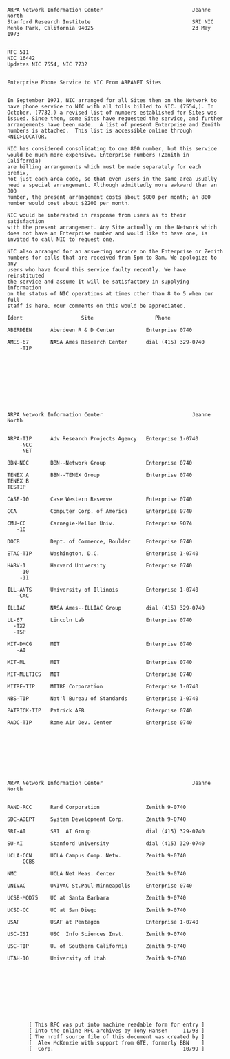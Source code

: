     ARPA Network Information Center                             Jeanne North
    Stanford Research Institute                                 SRI NIC
    Menlo Park, California 94025                                23 May 1973


    RFC 511
    NIC 16442
    Updates NIC 7554, NIC 7732


    Enterprise Phone Service to NIC From ARPANET Sites


    In September 1971, NIC arranged for all Sites then on the Network to
    have phone service to NIC with all tolls billed to NIC. (7554,). In
    October, (7732,) a revised list of numbers established for Sites was
    issued. Since then, some Sites have requested the service, and further
    arrangements have been made.  A list of present Enterprise and Zenith
    numbers is attached.  This list is accessible online through
    <NIC>LOCATOR.

    NIC has considered consolidating to one 800 number, but this service
    would be much more expensive. Enterprise numbers (Zenith in California)
    are billing arrangements which must be made separately for each prefix,
    not just each area code, so that even users in the same area usually
    need a special arrangement. Although admittedly more awkward than an 800
    number, the present arrangement costs about $800 per month; an 800
    number would cost about $2200 per month.

    NIC would be interested in response from users as to their satisfaction
    with the present arrangement. Any Site actually on the Network which
    does not have an Enterprise number and would like to have one, is
    invited to call NIC to request one.

    NIC also arranged for an answering service on the Enterprise or Zenith
    numbers for calls that are received from 5pm to 8am. We apologize to any
    users who have found this service faulty recently. We have reinstituted
    the service and assume it will be satisfactory in supplying information
    on the status of NIC operations at times other than 8 to 5 when our full
    staff is here. Your comments on this would be appreciated.

    Ident                   Site                    Phone

    ABERDEEN      Aberdeen R & D Center          Enterprise 0740

    AMES-67       NASA Ames Research Center      dial (415) 329-0740
        -TIP










    ARPA Network Information Center                             Jeanne North


    ARPA-TIP      Adv Research Projects Agency   Enterprise 1-0740
        -NCC
        -NET

    BBN-NCC       BBN--Network Group             Enterprise 0740

    TENEX A       BBN--TENEX Group               Enterprise 0740
    TENEX B
    TESTIP

    CASE-10       Case Western Reserve           Enterprise 0740

    CCA           Computer Corp. of America      Enterprise 0740

    CMU-CC        Carnegie-Mellon Univ.          Enterprise 9074
       -10

    DOCB          Dept. of Commerce, Boulder     Enterprise 0740

    ETAC-TIP      Washington, D.C.               Enterprise 1-0740

    HARV-1        Harvard University             Enterprise 0740
        -10
        -11

    ILL-ANTS      University of Illinois         Enterprise 1-0740
       -CAC

    ILLIAC        NASA Ames--ILLIAC Group        dial (415) 329-0740

    LL-67         Lincoln Lab                    Enterprise 0740
      -TX2
      -TSP

    MIT-DMCG      MIT                            Enterprise 0740
       -AI

    MIT-ML        MIT                            Enterprise 0740

    MIT-MULTICS   MIT                            Enterprise 0740

    MITRE-TIP     MITRE Corporation              Enterprise 1-0740

    NBS-TIP       Nat'l Bureau of Standards      Enterprise 1-0740

    PATRICK-TIP   Patrick AFB                    Enterprise 0740

    RADC-TIP      Rome Air Dev. Center           Enterprise 0740









    ARPA Network Information Center                             Jeanne North


    RAND-RCC      Rand Corporation               Zenith 9-0740

    SDC-ADEPT     System Development Corp.       Zenith 9-0740

    SRI-AI        SRI  AI Group                  dial (415) 329-0740

    SU-AI         Stanford University            dial (415) 329-0740

    UCLA-CCN      UCLA Campus Comp. Netw.        Zenith 9-0740
        -CCBS

    NMC           UCLA Net Meas. Center          Zenith 9-0740

    UNIVAC        UNIVAC St.Paul-Minneapolis     Enterprise 0740

    UCSB-MOD75    UC at Santa Barbara            Zenith 9-0740

    UCSD-CC       UC at San Diego                Zenith 9-0740

    USAF          USAF at Pentagon               Enterprise 1-0740

    USC-ISI       USC  Info Sciences Inst.       Zenith 9-0740

    USC-TIP       U. of Southern California      Zenith 9-0740

    UTAH-10       University of Utah             Zenith 9-0740










           [ This RFC was put into machine readable form for entry ]
           [ into the online RFC archives by Tony Hansen     11/98 ]
           [ The nroff source file of this document was created by ]
           [  Alex McKenzie with support from GTE, formerly BBN    ]
           [  Corp.                                          10/99 ]
